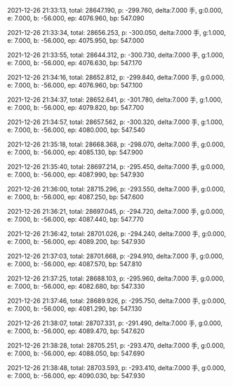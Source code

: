 2021-12-26 21:33:13, total: 28647.190, p: -299.760, delta:7.000 手, g:0.000, e: 7.000, b: -56.000, ep: 4076.960, bp: 547.090

2021-12-26 21:33:34, total: 28656.253, p: -300.050, delta:7.000 手, g:1.000, e: 7.000, b: -56.000, ep: 4075.950, bp: 547.000

2021-12-26 21:33:55, total: 28644.312, p: -300.730, delta:7.000 手, g:1.000, e: 7.000, b: -56.000, ep: 4076.630, bp: 547.170

2021-12-26 21:34:16, total: 28652.812, p: -299.840, delta:7.000 手, g:0.000, e: 7.000, b: -56.000, ep: 4076.960, bp: 547.100

2021-12-26 21:34:37, total: 28652.641, p: -301.780, delta:7.000 手, g:1.000, e: 7.000, b: -56.000, ep: 4079.820, bp: 547.700

2021-12-26 21:34:57, total: 28657.562, p: -300.320, delta:7.000 手, g:1.000, e: 7.000, b: -56.000, ep: 4080.000, bp: 547.540

2021-12-26 21:35:18, total: 28668.368, p: -298.070, delta:7.000 手, g:0.000, e: 7.000, b: -56.000, ep: 4085.130, bp: 547.900

2021-12-26 21:35:40, total: 28697.214, p: -295.450, delta:7.000 手, g:0.000, e: 7.000, b: -56.000, ep: 4087.990, bp: 547.930

2021-12-26 21:36:00, total: 28715.296, p: -293.550, delta:7.000 手, g:0.000, e: 7.000, b: -56.000, ep: 4087.250, bp: 547.600

2021-12-26 21:36:21, total: 28697.045, p: -294.720, delta:7.000 手, g:0.000, e: 7.000, b: -56.000, ep: 4087.440, bp: 547.770

2021-12-26 21:36:42, total: 28701.026, p: -294.240, delta:7.000 手, g:0.000, e: 7.000, b: -56.000, ep: 4089.200, bp: 547.930

2021-12-26 21:37:03, total: 28701.668, p: -294.910, delta:7.000 手, g:0.000, e: 7.000, b: -56.000, ep: 4087.570, bp: 547.810

2021-12-26 21:37:25, total: 28688.103, p: -295.960, delta:7.000 手, g:0.000, e: 7.000, b: -56.000, ep: 4082.680, bp: 547.330

2021-12-26 21:37:46, total: 28689.926, p: -295.750, delta:7.000 手, g:0.000, e: 7.000, b: -56.000, ep: 4081.290, bp: 547.130

2021-12-26 21:38:07, total: 28707.331, p: -291.490, delta:7.000 手, g:0.000, e: 7.000, b: -56.000, ep: 4089.470, bp: 547.620

2021-12-26 21:38:28, total: 28705.251, p: -293.470, delta:7.000 手, g:0.000, e: 7.000, b: -56.000, ep: 4088.050, bp: 547.690

2021-12-26 21:38:48, total: 28703.593, p: -293.410, delta:7.000 手, g:0.000, e: 7.000, b: -56.000, ep: 4090.030, bp: 547.930